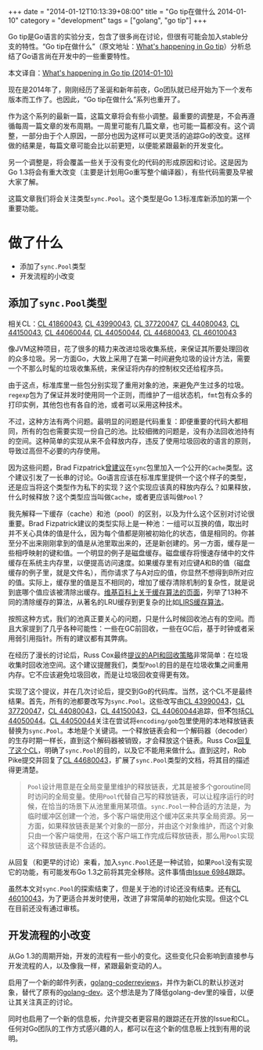 +++
date = "2014-01-12T10:13:39+08:00"
title = "Go tip在做什么 2014-01-10"
category = "development"
tags = ["golang", "go tip"]
+++

Go tip是Go语言的实验分支，包含了很多尚在讨论，但很有可能会加入stable分支的特性。“Go tip在做什么”（原文地址：[What's happening in Go tip](http://dominik.honnef.co/go-tip/)）分析总结了Go语言尚在开发中的一些重要特性。

<!--more-->

本文译自：[What's happening in Go tip (2014-01-10)](http://dominik.honnef.co/go-tip/2014-01-10/)

现在是2014年了，刚刚经历了圣诞和新年前夜，Go团队就已经开始为下一个发布版本而工作了。也因此，“Go tip在做什么”系列也重开了。

作为这个系列的最新一篇，这篇文章将会有些小调整。最重要的调整是，不会再遵循每周一篇文章的发布周期。一周里可能有几篇文章，也可能一篇都没有。这个调整，一部分由于个人原因，一部分也因为这样可以更灵活的追踪Go的改变。这样做的结果是，每篇文章可能会比以前更短，以便能紧跟最新的开发变化。

另一个调整是，将会覆盖一些关于没有变化的代码的形成原因和讨论。这是因为Go 1.3将会有重大改变（主要是计划用Go重写整个编译器），有些代码需要及早被大家了解。

这篇文章我们将会关注类型`sync.Pool`。这个类型是Go 1.3标准库新添加的第一个重要功能。

# 做了什么

- 添加了`sync.Pool`类型
- 开发流程的小改变

## 添加了`sync.Pool`类型

相关CL：[CL 41860043](http://codereview.appspot.com/41860043), [CL 43990043](http://codereview.appspot.com/43990043), [CL 37720047](http://codereview.appspot.com/37720047), [CL 44080043](http://codereview.appspot.com/44080043), [CL 44150043](http://codereview.appspot.com/44150043), [CL 44060044](http://codereview.appspot.com/44060044), [CL 44050044](http://codereview.appspot.com/44050044), [CL 44680043](http://codereview.appspot.com/44680043), [CL 46010043](http://codereview.appspot.com/46010043)

像JVM这种项目，花了很多的精力来改进垃圾收集系统，来保证其所要处理回收的众多垃圾。另一方面Go，大致上采用了在第一时间避免垃圾的设计方法，需要一个不那么时髦的垃圾收集系统，来保证将内存的控制权交还给程序员。

由于这点，标准库里一些包分别实现了重用对象的池，来避免产生过多的垃圾。`regexp`包为了保证并发时使用同一个正则，而维护了一组状态机，`fmt`包有众多的打印实例，其他包也有各自的池，或者可以采用这种技术。

不过，这种方法有两个问题。最明显的问题是代码重复：即便重要的代码大都相同，所有的包也需要实现一份自己的池。比较细微的问题是，没有办法回收池持有的空间。这种简单的实现从来不会释放内存，违反了使用垃圾回收的语言的原则，导致过高但不必要的内存使用。

因为这些问题，Brad Fizpatrick[曾建议](https://code.google.com/p/go/issues/detail?id=4720)在`sync`包里加入一个公开的`Cache`类型。这个建议引发了一长串的讨论。Go语言应该在标准库里提供一个这个样子的类型，还是应当将这个类型作为私下的实现？这个实现应该真的释放内存么？如果释放，什么时候释放？这个类型应当叫做`Cache`，或者更应该叫做`Pool`？

我先解释一下缓存（cache）和池（pool）的区别，以及为什么这个区别对讨论很重要。Brad Fizpatrick建议的类型实际上是一种池：一组可以互换的值，取出时并不关心具体的值是什么，因为每个值都是刚被初始化的状态，值是相同的。你甚至分不出来刚刚拿到的值是从池里取出来的，还是新创建的。另一方面，缓存是一些相呼映射的键和值。一个明显的例子是磁盘缓存。磁盘缓存将慢速存储中的文件缓存在系统主内存里，以便提高访问速度。如果缓存里有对应键A和B的值（磁盘缓存的例子里，就是文件名），而你请求了与A对应的值，你显然不想得到B所对应的值。实际上，缓存里的值是互不相同的，增加了缓存清除机制的复杂性，就是说到底哪个值应该被清除出缓存。[维基百科上关于缓存算法的页面](http://en.wikipedia.org/wiki/Cache_algorithms)，列举了13种不同的清除缓存的算法，从著名的LRU缓存到更复杂的比如[LIRS缓存算法](http://en.wikipedia.org/wiki/LIRS_caching_algorithm)。

按照这种方式，我们的池真正要关心的问题，只是什么时候回收池占有的空间。而且大家提到了几乎各种可能性：一些在GC前回收，一些在GC后，基于时钟或者采用弱引用指针。所有的建议都有其弊病。

在经历了漫长的讨论后，Russ Cox最终[提议的API和回收策略](https://groups.google.com/forum/#!searchin/golang-dev/gc-aware/golang-dev/kJ_R6vYVYHU/LjoGriFTYxMJ)非常简单：在垃圾收集时回收池空间。这个建议提醒我们，类型`Pool`的目的是在垃圾收集之间重用内存。它不应该避免垃圾回收，而是让垃圾回收变得更有效。

实现了这个提议，并在几次讨论后，提交到Go的代码库。当然，这个CL不是最终结果。首先，所有的池都要改写为`sync.Pool`。这些改写由[CL 43990043](http://codereview.appspot.com/43990043)，[CL 37720047](http://codereview.appspot.com/37720047)，[CL 44080043](http://codereview.appspot.com/44080043)，[CL 44150043](http://codereview.appspot.com/44150043)，[CL 44060044](http://codereview.appspot.com/44060044)追踪，但**不**包括[CL 44050044](http://codereview.appspot.com/44050044)。[CL 44050044](http://codereview.appspot.com/44050044)关注在尝试将`encoding/gob`包里使用的本地释放链表替换为`sync.Pool`。本地是个关键词。一个释放链表会和一个解码器（decoder）的生存时期一样长，直到这个解码器被销毁，才会释放这个链表。Russ Cox[回复了这个CL](https://codereview.appspot.com/44050044/#msg10)，明确了`sync.Pool`的目的，以及它不能用来做什么。直到这时，Rob Pike提交并回复了[CL 44680043](http://codereview.appspot.com/44680043)，扩展了`sync.Pool`类型的文档，将其目的描述得更清楚。

> `Pool`设计用意是在全局变量里维护的释放链表，尤其是被多个goroutine同时访问的全局变量。使用`Pool`代替自己写的释放链表，可以让程序运行的时候，在恰当的场景下从池里重用某项值。`sync.Pool`一种合适的方法是，为临时缓冲区创建一个池，多个客户端使用这个缓冲区来共享全局资源。另一方面，如果释放链表是某个对象的一部分，并由这个对象维护，而这个对象只由一个客户端使用，在这个客户端工作完成后释放链表，那么用`Pool`实现这个释放链表是不合适的。

从回复（和更早的讨论）来看，加入`sync.Pool`还是一种试验，如果`Pool`没有实现它的功能，有可能发布Go 1.3之前将其完全移除。这件事情由[Issue 6984](https://code.google.com/p/go/issues/detail?id=6984)跟踪。

虽然本文对`sync.Pool`的探索结束了，但是关于池的讨论还没有结束。还有[CL 46010043](http://codereview.appspot.com/46010043)，为了更适合并发时使用，改进了非常简单的初始化实现。但这个CL在目前还没有通过审核。

## 开发流程的小改变

从Go 1.3的周期开始，开发的流程有一些小的变化。这些变化只会影响到直接参与开发流程的人，以及像我一样，紧跟最新变动的人。

启用了一个新的邮件列表，[golang-coderreviews](https://groups.google.com/forum/#!forum/golang-codereviews)，并作为新CL的默认抄送对象，替代了原有的[golang-dev](https://groups.google.com/forum/#!forum/golang-dev)。这个想法是为了降低golang-dev里的噪音，以便让其关注真正的讨论。

同时也启用了一个新的信息板，允许提交者更容易的跟踪还在开放的Issue和CL。任何对Go团队的工作方式感兴趣的人，都可以在这个新的信息板上找到有用的说明。
